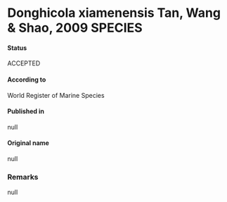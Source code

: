Donghicola xiamenensis Tan, Wang & Shao, 2009 SPECIES
=======

#### Status
ACCEPTED

#### According to
World Register of Marine Species

#### Published in
null

#### Original name
null

### Remarks
null